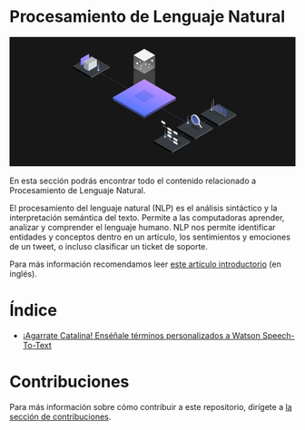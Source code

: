 # Procesamiento de Lenguaje Natural

![Procesamiento de Lenguaje Natural](../../../images/section_procesamientoLenguajeNatural_logo.png)

En esta sección podrás encontrar todo el contenido relacionado a Procesamiento de Lenguaje Natural.

El procesamiento del lenguaje natural (NLP) es el análisis sintáctico y la interpretación semántica del texto. Permite a las computadoras aprender, analizar y comprender el lenguaje humano. NLP nos permite identificar entidades y conceptos dentro en un artículo, los sentimientos y emociones de un tweet, o incluso clasificar un ticket de soporte.

Para más información recomendamos leer [este artículo introductorio](https://www.ibm.com/blogs/watson/2019/10/how-to-get-started-with-natural-language-processing/) (en inglés).

# Índice

- [¡Agarrate Catalina! Enséñale términos personalizados a Watson Speech-To-Text](./codepattern_agarrate-catalina)

# Contribuciones

Para más información sobre cómo contribuir a este repositorio, dirígete a [la sección de contribuciones](docs/CONTRIBUITING.md).
